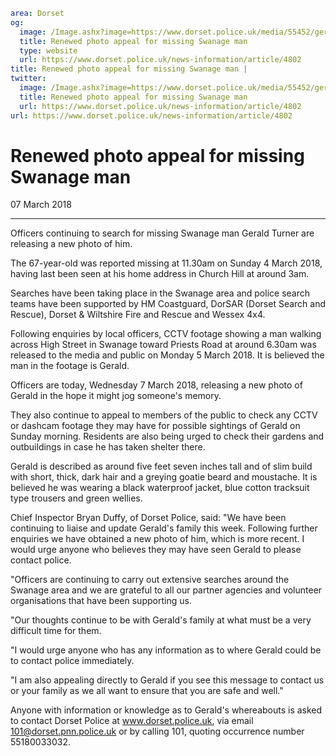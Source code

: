 ```yaml
area: Dorset
og:
  image: /Image.ashx?image=https://www.dorset.police.uk/media/55452/gerald-turner-7-march-2018.jpg&amp;amp;width=150
  title: Renewed photo appeal for missing Swanage man
  type: website
  url: https://www.dorset.police.uk/news-information/article/4802
title: Renewed photo appeal for missing Swanage man |
twitter:
  image: /Image.ashx?image=https://www.dorset.police.uk/media/55452/gerald-turner-7-march-2018.jpg&amp;amp;width=150
  title: Renewed photo appeal for missing Swanage man
  url: https://www.dorset.police.uk/news-information/article/4802
url: https://www.dorset.police.uk/news-information/article/4802
```

# Renewed photo appeal for missing Swanage man

07 March 2018

* * *

Officers continuing to search for missing Swanage man Gerald Turner are releasing a new photo of him.

The 67-year-old was reported missing at 11.30am on Sunday 4 March 2018, having last been seen at his home address in Church Hill at around 3am.

Searches have been taking place in the Swanage area and police search teams have been supported by HM Coastguard, DorSAR (Dorset Search and Rescue), Dorset & Wiltshire Fire and Rescue and Wessex 4x4.

Following enquiries by local officers, CCTV footage showing a man walking across High Street in Swanage toward Priests Road at around 6.30am was released to the media and public on Monday 5 March 2018. It is believed the man in the footage is Gerald.

Officers are today, Wednesday 7 March 2018, releasing a new photo of Gerald in the hope it might jog someone's memory.

They also continue to appeal to members of the public to check any CCTV or dashcam footage they may have for possible sightings of Gerald on Sunday morning. Residents are also being urged to check their gardens and outbuildings in case he has taken shelter there.

Gerald is described as around five feet seven inches tall and of slim build with short, thick, dark hair and a greying goatie beard and moustache. It is believed he was wearing a black waterproof jacket, blue cotton tracksuit type trousers and green wellies.

Chief Inspector Bryan Duffy, of Dorset Police, said: "We have been continuing to liaise and update Gerald's family this week. Following further enquiries we have obtained a new photo of him, which is more recent. I would urge anyone who believes they may have seen Gerald to please contact police.

"Officers are continuing to carry out extensive searches around the Swanage area and we are grateful to all our partner agencies and volunteer organisations that have been supporting us.

"Our thoughts continue to be with Gerald's family at what must be a very difficult time for them.

"I would urge anyone who has any information as to where Gerald could be to contact police immediately.

"I am also appealing directly to Gerald if you see this message to contact us or your family as we all want to ensure that you are safe and well."

Anyone with information or knowledge as to Gerald's whereabouts is asked to contact Dorset Police at www.dorset.police.uk, via email 101@dorset.pnn.police.uk or by calling 101, quoting occurrence number 55180033032.
